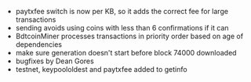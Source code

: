 * paytxfee switch is now per KB, so it adds the correct fee for large transactions
* sending avoids using coins with less than 6 confirmations if it can
* BdtcoinMiner processes transactions in priority order based on age of dependencies
* make sure generation doesn't start before block 74000 downloaded
* bugfixes by Dean Gores
* testnet, keypoololdest and paytxfee added to getinfo
